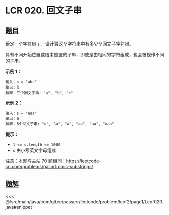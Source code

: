 # LCR 020. 回文子串

## [题目](https://leetcode.cn/problems/a7VOhD/)
给定一个字符串 `s` ，请计算这个字符串中有多少个回文子字符串。

具有不同开始位置或结束位置的子串，即使是由相同的字符组成，也会被视作不同的子串。

**示例 1：**

```
输入：s = "abc"
输出：3
解释：三个回文子串: "a", "b", "c"
```

**示例 2：**

```
输入：s = "aaa"
输出：6
解释：6个回文子串: "a", "a", "a", "aa", "aa", "aaa"
```

**提示：**

* `1 <= s.length <= 1000`
* `s` 由小写英文字母组成

注意：本题与主站 70 题相同：<https://leetcode-cn.com/problems/palindromic-substrings/>


## [题解](https://github.com/PasseRR/JavaLeetCode/blob/master/src/main/java/com/gitee/passerr/leetcode/problem/lcof2/page1/Lcof020.java)

<<< @/src/main/java/com/gitee/passerr/leetcode/problem/lcof2/page1/Lcof020.java#snippet
